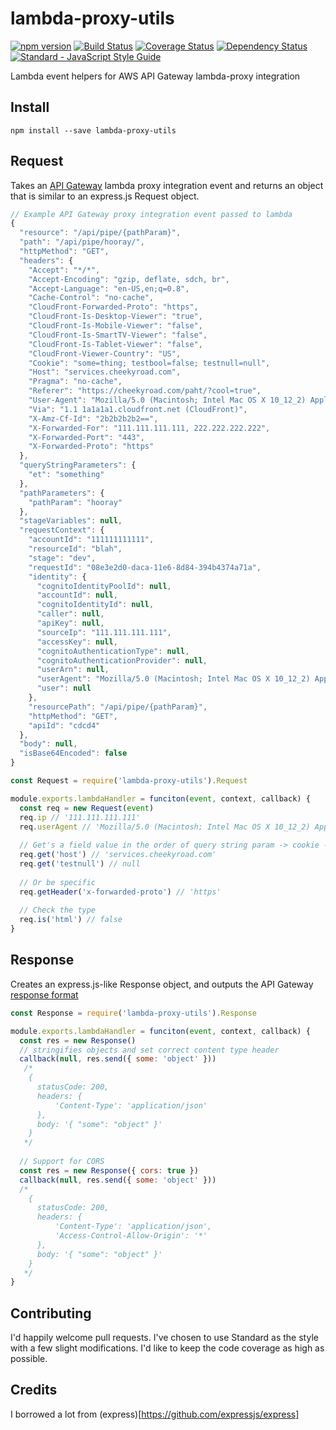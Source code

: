 # lambda-proxy-utils
[![npm version](https://badge.fury.io/js/lambda-proxy-utils.svg)](https://badge.fury.io/js/lambda-proxy-utils)
[![Build Status](https://travis-ci.org/geoffdutton/lambda-proxy-utils.svg?branch=master)](https://travis-ci.org/geoffdutton/lambda-proxy-utils)
[![Coverage Status](https://coveralls.io/repos/github/geoffdutton/lambda-proxy-utils/badge.svg?branch=master)](https://coveralls.io/github/geoffdutton/lambda-proxy-utils?branch=master)
[![Dependency Status](https://david-dm.org/geoffdutton/lambda-proxy-utils.svg)](https://david-dm.org/geoffdutton/lambda-proxy-utils/)
[![Standard - JavaScript Style Guide](https://img.shields.io/badge/code_style-standard-brightgreen.svg)](http://standardjs.com/)

Lambda event helpers for AWS API Gateway lambda-proxy integration

## Install
```
npm install --save lambda-proxy-utils
```

## Request
Takes an [API Gateway](http://docs.aws.amazon.com/apigateway/latest/developerguide/api-gateway-set-up-simple-proxy.html#api-gateway-set-up-lambda-proxy-integration-on-proxy-resource) lambda proxy integration event and returns an object that is similar to an express.js Request object.
```javascript
// Example API Gateway proxy integration event passed to lambda
{
  "resource": "/api/pipe/{pathParam}",
  "path": "/api/pipe/hooray/",
  "httpMethod": "GET",
  "headers": {
    "Accept": "*/*",
    "Accept-Encoding": "gzip, deflate, sdch, br",
    "Accept-Language": "en-US,en;q=0.8",
    "Cache-Control": "no-cache",
    "CloudFront-Forwarded-Proto": "https",
    "CloudFront-Is-Desktop-Viewer": "true",
    "CloudFront-Is-Mobile-Viewer": "false",
    "CloudFront-Is-SmartTV-Viewer": "false",
    "CloudFront-Is-Tablet-Viewer": "false",
    "CloudFront-Viewer-Country": "US",
    "Cookie": "some=thing; testbool=false; testnull=null",
    "Host": "services.cheekyroad.com",
    "Pragma": "no-cache",
    "Referer": "https://cheekyroad.com/paht/?cool=true",
    "User-Agent": "Mozilla/5.0 (Macintosh; Intel Mac OS X 10_12_2) AppleWebKit/537.36 (KHTML, like Gecko) Chrome/55.0.2883.95 Safari/537.36",
    "Via": "1.1 1a1a1a1.cloudfront.net (CloudFront)",
    "X-Amz-Cf-Id": "2b2b2b2b2==",
    "X-Forwarded-For": "111.111.111.111, 222.222.222.222",
    "X-Forwarded-Port": "443",
    "X-Forwarded-Proto": "https"
  },
  "queryStringParameters": {
    "et": "something"
  },
  "pathParameters": {
    "pathParam": "hooray"
  },
  "stageVariables": null,
  "requestContext": {
    "accountId": "111111111111",
    "resourceId": "blah",
    "stage": "dev",
    "requestId": "08e3e2d0-daca-11e6-8d84-394b4374a71a",
    "identity": {
      "cognitoIdentityPoolId": null,
      "accountId": null,
      "cognitoIdentityId": null,
      "caller": null,
      "apiKey": null,
      "sourceIp": "111.111.111.111",
      "accessKey": null,
      "cognitoAuthenticationType": null,
      "cognitoAuthenticationProvider": null,
      "userArn": null,
      "userAgent": "Mozilla/5.0 (Macintosh; Intel Mac OS X 10_12_2) AppleWebKit/537.36 (KHTML, like Gecko) Chrome/55.0.2883.95 Safari/537.36",
      "user": null
    },
    "resourcePath": "/api/pipe/{pathParam}",
    "httpMethod": "GET",
    "apiId": "cdcd4"
  },
  "body": null,
  "isBase64Encoded": false
}

const Request = require('lambda-proxy-utils').Request

module.exports.lambdaHandler = funciton(event, context, callback) {
  const req = new Request(event)
  req.ip // '111.111.111.111'
  req.userAgent // 'Mozilla/5.0 (Macintosh; Intel Mac OS X 10_12_2) AppleWebKit/537.36 (KHTML, like Gecko) Chrome/55.0.2883.95 Safari/537.36'
  
  // Get's a field value in the order of query string param -> cookie -> header
  req.get('host') // 'services.cheekyroad.com'
  req.get('testnull') // null
  
  // Or be specific
  req.getHeader('x-forwarded-proto') // 'https'
  
  // Check the type
  req.is('html') // false
}
```

## Response
Creates an express.js-like Response object, and outputs the API Gateway [response format](http://docs.aws.amazon.com/apigateway/latest/developerguide/api-gateway-set-up-simple-proxy.html#api-gateway-simple-proxy-for-lambda-output-format)
```javascript
const Response = require('lambda-proxy-utils').Response

module.exports.lambdaHandler = funciton(event, context, callback) {
  const res = new Response()
  // stringifies objects and set correct content type header
  callback(null, res.send({ some: 'object' }))
   /*
    {
      statusCode: 200,
      headers: {
          'Content-Type': 'application/json'
      },
      body: '{ "some": "object" }'
    }
   */
  
  // Support for CORS
  const res = new Response({ cors: true })
  callback(null, res.send({ some: 'object' }))
  /*
    {
      statusCode: 200,
      headers: {
          'Content-Type': 'application/json',
          'Access-Control-Allow-Origin': '*'
      },
      body: '{ "some": "object" }'
    }
   */
}
```

## Contributing
I'd happily welcome pull requests. I've chosen to use Standard as the style with a few slight modifications. I'd like to keep the code coverage as high as possible.

## Credits
I borrowed a lot from (express)[https://github.com/expressjs/express]
